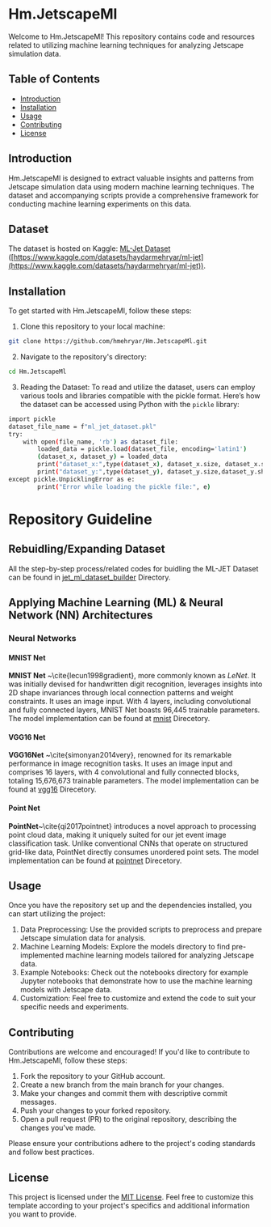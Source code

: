 # Hm.JetscapeMl

Welcome to Hm.JetscapeMl! This repository contains code and resources related to utilizing machine learning techniques for analyzing Jetscape simulation data.

## Table of Contents

- [Introduction](#introduction)
- [Installation](#installation)
- [Usage](#usage)
- [Contributing](#contributing)
- [License](#license)

## Introduction

Hm.JetscapeMl is designed to extract valuable insights and patterns from Jetscape simulation data using modern machine learning techniques. The dataset and accompanying scripts provide a comprehensive framework for conducting machine learning experiments on this data.

## Dataset
The dataset is hosted on Kaggle: [ML-Jet Dataset](https://www.kaggle.com/datasets/haydarmehryar/ml-jet) ([https://www.kaggle.com/datasets/haydarmehryar/ml-jet](https://www.kaggle.com/datasets/haydarmehryar/ml-jet)).


## Installation

To get started with Hm.JetscapeMl, follow these steps:

1. Clone this repository to your local machine:

```bash
git clone https://github.com/hmehryar/Hm.JetscapeMl.git
```

2. Navigate to the repository's directory:

```bash
cd Hm.JetscapeMl
```

3. Reading the Dataset: To read and utilize the dataset, users can employ various tools and libraries compatible with the pickle format. Here’s how the dataset can be accessed using Python with the `pickle` library:

```bash
import pickle
dataset_file_name = f"ml_jet_dataset.pkl"
try:
    with open(file_name, 'rb') as dataset_file:
        loaded_data = pickle.load(dataset_file, encoding='latin1')
        (dataset_x, dataset_y) = loaded_data
        print("dataset_x:",type(dataset_x), dataset_x.size, dataset_x.shape)
        print("dataset_y:",type(dataset_y), dataset_y.size,dataset_y.shape)
except pickle.UnpicklingError as e:
        print("Error while loading the pickle file:", e)
```
# Repository Guideline
## Rebuidling/Expanding Dataset
All the step-by-step process/related codes for buidling the ML-JET Dataset can be found in [jet_ml_dataset_builder](https://github.com/hmehryar/Hm.JetscapeMl/tree/main/jet_ml_dataset_builder) Directory.

## Applying Machine Learning (ML) & Neural Network (NN) Architectures
### Neural Networks
#### MNIST Net
**MNIST Net** ~\cite{lecun1998gradient}, more commonly known as *LeNet*. It was initially devised for handwritten digit recognition, leverages insights into 2D shape invariances through local connection patterns and weight constraints. It uses an image input. With 4 layers, including convolutional and fully connected layers, MNIST Net boasts 96,445 trainable parameters. The model implementation can be found at [mnist]() Direcetory.

#### VGG16 Net
**VGG16Net** ~\cite{simonyan2014very}, renowned for its remarkable performance in image recognition tasks. It uses an image input and comprises 16 layers, with 4 convolutional and fully connected blocks, totaling 15,676,673 trainable parameters. The model implementation can be found at [vgg16]() Direcetory.

#### Point Net
**PointNet**~\cite{qi2017pointnet} introduces a novel approach to processing point cloud data, making it uniquely suited for our jet event image classification task. Unlike conventional CNNs that operate on structured grid-like data, PointNet directly consumes unordered point sets. The model implementation can be found at [pointnet]() Direcetory.

## Usage
Once you have the repository set up and the dependencies installed, you can start utilizing the project:
1. Data Preprocessing: Use the provided scripts to preprocess and prepare Jetscape simulation data for analysis.
2. Machine Learning Models: Explore the models directory to find pre-implemented machine learning models tailored for analyzing Jetscape data.
3. Example Notebooks: Check out the notebooks directory for example Jupyter notebooks that demonstrate how to use the machine learning models with Jetscape data.
4. Customization: Feel free to customize and extend the code to suit your specific needs and experiments.

   
## Contributing
Contributions are welcome and encouraged! If you'd like to contribute to Hm.JetscapeMl, follow these steps:

1. Fork the repository to your GitHub account.
2. Create a new branch from the main branch for your changes.
3. Make your changes and commit them with descriptive commit messages.
4. Push your changes to your forked repository.
5. Open a pull request (PR) to the original repository, describing the changes you've made.
   
Please ensure your contributions adhere to the project's coding standards and follow best practices.

## License
This project is licensed under the [MIT License](https://github.com/hmehryar/Hm.JetscapeMl/blob/main/LICENSE).
Feel free to customize this template according to your project's specifics and additional information you want to provide.

